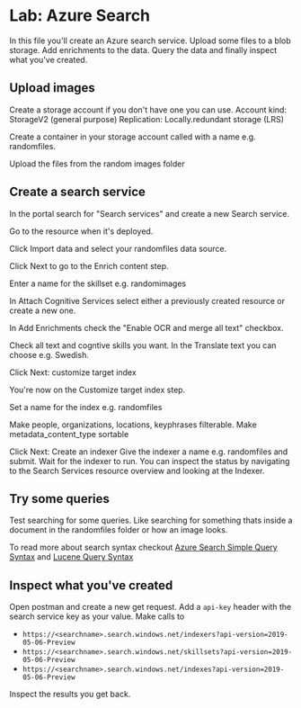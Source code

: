 # Lab: Azure Search
In this file you'll create an Azure search service. Upload some files to a blob storage. Add enrichments to the data. Query the data and finally inspect what you've created.

## Upload images

Create a storage account if you don't have one you can use. 
Account kind: StorageV2 (general purpose)
Replication: Locally.redundant storage (LRS)

Create a container in your storage account called with a name e.g. randomfiles.

Upload the files from the random images folder

## Create a search service

In the portal search for "Search services" and create a new Search service.

Go to the resource when it's deployed.

Click Import data and select your randomfiles data source.

Click Next to go to the Enrich content step.

Enter a name for the skillset e.g. randomimages

In Attach Cognitive Services select either a previously created resource or create a new one.

In Add Enrichments check the "Enable OCR and merge all text" checkbox.

Check all text and cogntive skills you want. In the Translate text you can choose e.g. Swedish.

Click Next: customize target index

You're now on the Customize target index step.

Set a name for the index e.g. randomfiles

Make people, organizations, locations, keyphrases filterable.
Make metadata_content_type sortable

Click Next: Create an indexer
Give the indexer a name e.g. randomfiles and submit.
Wait for the indexer to run. You can inspect the status by navigating to the Search Services resource overview and looking at the Indexer.

## Try some queries
Test searching for some queries. Like searching for something thats inside a document in the randomfiles folder or how an image looks.

To read more about search syntax checkout [Azure Search Simple Query Syntax](https://docs.microsoft.com/en-us/rest/api/searchservice/simple-query-syntax-in-azure-search) and [Lucene Query Syntax](https://docs.microsoft.com/en-us/azure/search/query-lucene-syntax)

## Inspect what you've created
Open postman and create a new get request.
Add a `api-key` header with the search service key as your value.
Make calls to
- `https://<searchname>.search.windows.net/indexers?api-version=2019-05-06-Preview`
- `https://<searchname>.search.windows.net/skillsets?api-version=2019-05-06-Preview`
- `https://<searchname>.search.windows.net/indexes?api-version=2019-05-06-Preview`

Inspect the results you get back.

